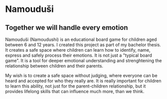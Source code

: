 # **Namouduši**
## Together we will handle every emotion
Namouduši (Namoudushi) is an educational board game for children aged between 6 and 12 years.
I created this project as part of my bachelor thesis.
It creates a safe space where children can learn how to identify, name, express and safely process their emotions. 
It is not just a "typical board game". It is a tool for deeper emotional understanding and strenghtening the relationship between children and their parents. 

My wish is to create a safe space without judging, where everyone can be heard and accepted for who they really are.
It is really important for children to learn this ability, not just for the parent-children relationship, but it provides lifelong skills that can influence much more, than we think.
